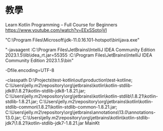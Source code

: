 # 教學
Learn Kotlin Programming – Full Course for Beginners
https://www.youtube.com/watch?v=EExSSotojVI

"C:\Program Files\Microsoft\jdk-11.0.16.101-hotspot\bin\java.exe" 

"-javaagent
:C:\Program Files\JetBrains\IntelliJ IDEA Community Edition 2023.1.5\lib\idea_rt.jar=55355
:C:\Program Files\JetBrains\IntelliJ IDEA Community Edition 2023.1.5\bin" 

-Dfile.encoding=UTF-8 

-classpath 
D:\Projects\test-kotlin\out\production\test-kotline;
C:\Users\jelly\.m2\repository\org\jetbrains\kotlin\kotlin-stdlib-jdk8\1.8.21\kotlin-stdlib-jdk8-1.8.21.jar;
C:\Users\jelly\.m2\repository\org\jetbrains\kotlin\kotlin-stdlib\1.8.21\kotlin-stdlib-1.8.21.jar;
C:\Users\jelly\.m2\repository\org\jetbrains\kotlin\kotlin-stdlib-common\1.8.21\kotlin-stdlib-common-1.8.21.jar;
C:\Users\jelly\.m2\repository\org\jetbrains\annotations\13.0\annotations-13.0.jar;
C:\Users\jelly\.m2\repository\org\jetbrains\kotlin\kotlin-stdlib-jdk7\1.8.21\kotlin-stdlib-jdk7-1.8.21.jar MainKt
